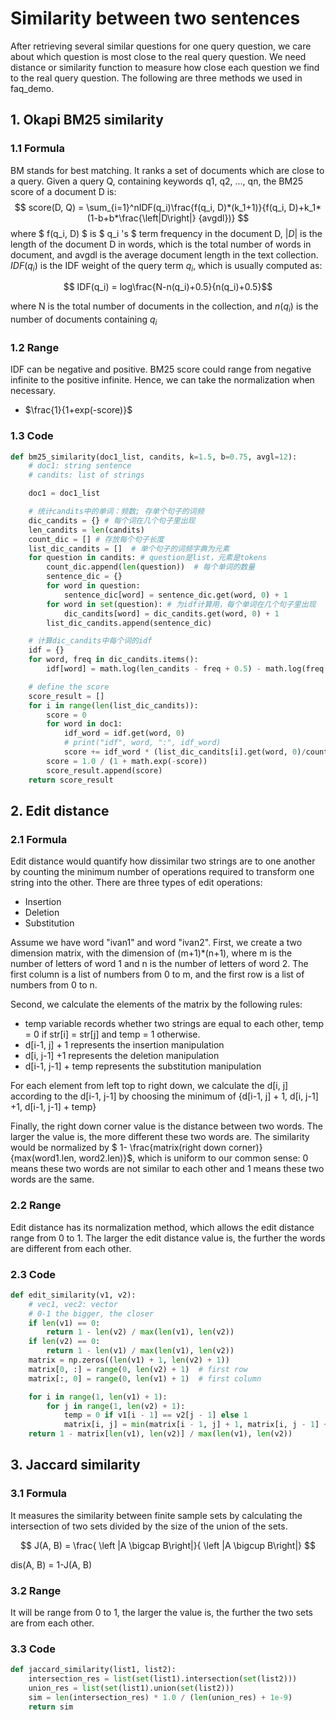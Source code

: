 # Similarity between two sentences
After retrieving several similar questions for one query question, we care about which question is most close to the real query question. We need distance or similarity function to measure how close each question we find to the real query question. The following are three methods we used in faq_demo.

## 1. Okapi BM25 similarity

### 1.1 Formula

BM stands for best matching. It ranks a set of documents which are close to a query.  Given a query Q, containing keywords q1, q2, ..., qn, the BM25 score of a document D is:
$$
score(D, Q) = \sum_{i=1}^nIDF(q_i)\frac{f(q_i, D)*(k_1+1)}{f(q_i, D)+k_1*(1-b+b*\frac{\left|D\right|} {avgdl})}
$$
where $ f(q_i, D) $  is $ q_i 's $ term frequency in the document D,  $\left|D\right|$ is the length of the document D in words, which is the total number of words in document, and avgdl is the average document length in the text collection. $IDF(q_i)$ is the IDF weight of the query term $q_i$, which is usually computed as:

$$ IDF(q_i) = log\frac{N-n(q_i)+0.5}{n(q_i)+0.5}$$ 

where N is the total number of documents in the collection, and $n(q_i)$ is the number of documents containing $q_i$

### 1.2 Range

IDF can be negative and positive. BM25 score could range from negative infinite to the positive infinite. Hence, we can take the normalization when necessary.

* $\frac{1}{1+exp(-score)}$

### 1.3 Code

```python
def bm25_similarity(doc1_list, candits, k=1.5, b=0.75, avgl=12):
    # doc1: string sentence
    # candits: list of strings

    doc1 = doc1_list

    # 统计candits中的单词：频数; 存单个句子的词频
    dic_candits = {} # 每个词在几个句子里出现
    len_candits = len(candits)
    count_dic = [] # 存放每个句子长度
    list_dic_candits = []  # 单个句子的词频字典为元素
    for question in candits: # question是list，元素是tokens
        count_dic.append(len(question))  # 每个单词的数量
        sentence_dic = {}
        for word in question:
            sentence_dic[word] = sentence_dic.get(word, 0) + 1
        for word in set(question): # 为idf计算用，每个单词在几个句子里出现
            dic_candits[word] = dic_candits.get(word, 0) + 1
        list_dic_candits.append(sentence_dic)

    # 计算dic_candits中每个词的idf
    idf = {}
    for word, freq in dic_candits.items():
        idf[word] = math.log(len_candits - freq + 0.5) - math.log(freq + 0.5)

    # define the score
    score_result = []
    for i in range(len(list_dic_candits)):
        score = 0
        for word in doc1:
            idf_word = idf.get(word, 0)
            # print("idf", word, ":", idf_word)
            score += idf_word * (list_dic_candits[i].get(word, 0)/count_dic[i]) * (k + 1) / ((list_dic_candits[i].get(word, 0)/count_dic[i]) + k * (1 - b + b * len(doc1) / avgl)+1)
        score = 1.0 / (1 + math.exp(-score))
        score_result.append(score)
    return score_result


```



## 2. Edit distance

### 2.1 Formula

Edit distance would quantify how dissimilar two strings are to one another by counting the minimum number of operations required to transform one string into the other. There are three types of edit operations:

* Insertion
* Deletion
* Substitution

Assume we have word "ivan1" and word "ivan2".  First, we create a two dimension matrix, with the dimension of (m+1)*(n+1), where m is the number of letters of word 1 and n is the number of letters of word 2. The first column is a list of numbers from 0 to m, and the first row is a list of numbers from 0 to n. 

Second, we calculate the elements of the matrix by the following rules:

*  temp variable records whether two strings are equal to each other, temp = 0 if str[i] = str[j] and temp = 1 otherwise.
* d[i-1, j] + 1 represents the insertion manipulation
* d[i, j-1] +1 represents the deletion manipulation
* d[i-1, j-1] + temp represents the substitution manipulation

For each element from left top to right down, we calculate the d[i, j] according to the d[i-1, j-1] by choosing the minimum of {d[i-1, j] + 1, d[i, j-1] +1, d[i-1, j-1] + temp}

Finally, the right down corner value is the distance between two words. The larger the value is, the more different these two words are. The similarity would be normalized by $ 1- \frac{matrix(right down corner)}{max(word1.len, word2.len)}$, which is uniform to our common sense: 0 means these two words are not similar to each other and 1 means these two words are the same.

### 2.2 Range

Edit distance has its normalization method, which allows the edit distance range from 0 to 1. The larger the edit distance value is, the further the words are different from each other.

### 2.3 Code

```python 
def edit_similarity(v1, v2):
    # vec1, vec2: vector
    # 0-1 the bigger, the closer
    if len(v1) == 0:
        return 1 - len(v2) / max(len(v1), len(v2))
    if len(v2) == 0:
        return 1 - len(v1) / max(len(v1), len(v2))
    matrix = np.zeros((len(v1) + 1, len(v2) + 1))
    matrix[0, :] = range(0, len(v2) + 1)  # first row
    matrix[:, 0] = range(0, len(v1) + 1)  # first column

    for i in range(1, len(v1) + 1):
        for j in range(1, len(v2) + 1):
            temp = 0 if v1[i - 1] == v2[j - 1] else 1
            matrix[i, j] = min(matrix[i - 1, j] + 1, matrix[i, j - 1] + 1, matrix[i - 1, j - 1] + temp)
    return 1 - matrix[len(v1), len(v2)] / max(len(v1), len(v2))

```



## 3. Jaccard similarity

### 3.1 Formula

It measures the similarity between finite sample sets by calculating the intersection of two sets divided by the size of the union of the sets.

$$ J(A, B)  = \frac{ \left |A \bigcap B\right|}{ \left |A \bigcup B\right|} $$

dis(A, B) = 1-J(A, B)

### 3.2 Range

It will be range from 0 to 1, the larger the value is, the further the two sets are from each other.

### 3.3 Code

```python 
def jaccard_similarity(list1, list2):
    intersection_res = list(set(list1).intersection(set(list2)))
    union_res = list(set(list1).union(set(list2)))
    sim = len(intersection_res) * 1.0 / (len(union_res) + 1e-9)
    return sim
```

